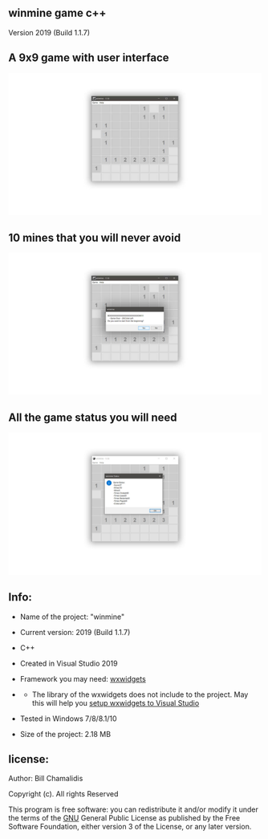 ## winmine game c++
Version 2019 (Build 1.1.7)
<p><h2>A 9x9 game with user interface</h2></p>

![](img/winmine2.jpg)

<h2>10 mines that you will never avoid</h2>

![](img/winmine44.jpg)

<h2>All the game status you will need</h2>

![](img/winmine3.jpg)

<p> <h2> Info: </h2> </p>

- <p>Name of the project: "winmine"</p>
- <p>Current version: 2019 (Build 1.1.7) </p>
- <p>C++</p>
- <p>Created in Visual Studio 2019 </p>
- <p>Framework you may need: <a href="https://www.wxwidgets.org/">wxwidgets</a> </p>
- - <p>The library of the wxwidgets does not include to the project. May this will help you <a href="https://wiki.wxwidgets.org/Microsoft_Visual_C%2B%2B_Guide">setup wxwidgets to Visual Studio</a> </p>
- <p>Tested in Windows 7/8/8.1/10 </p>
- <p>Size of the project: 2.18 MB </p>

<p><h2>license:</h2></p>

<p>Author: Bill Chamalidis</p>
<p>Copyright (c). All rights Reserved</p>
<p>This program is free software: you can redistribute it and/or modify
    it under the terms of the <a href="https://www.gnu.org/licenses/gpl-3.0.en.html">GNU</a> General Public License as published by
    the Free Software Foundation, either version 3 of the License, or
    any later version.</p>

